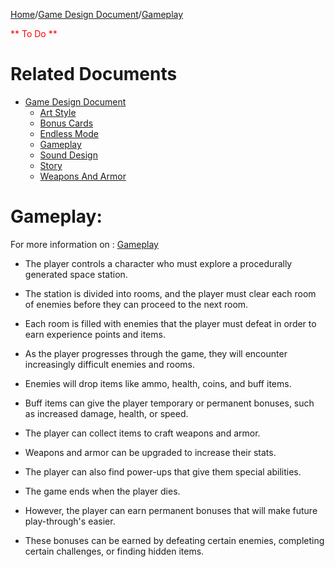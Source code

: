 [Home](../../README.md)/[Game Design Document](/docs/gdd/GameDesignDocument.MD)/[Gameplay](Gameplay.MD)

<span style="color:red">** To Do **</span>

# Related Documents
- [Game Design Document](/docs/GDD/GameDesignDocument.MD)
    - [Art Style](/docs/GDD/ArtStyle.MD)
    - [Bonus Cards](/docs/GDD/BonusCards.MD)
    - [Endless Mode](/docs/GDD/EndlessMode.md)
    - [Gameplay](/docs/GDD/Gameplay.MD)
    - [Sound Design](/docs/GDD/SoundDesign.MD)
    - [Story](/docs/GDD/Story.MD)
    - [Weapons And Armor](/docs/GDD/WeaponsAndArmor.MD)

<h1>Gameplay:</h1>

For more information on : [Gameplay](Gameplay.MD)

- The player controls a character who must explore a procedurally generated space station.

- The station is divided into rooms, and the player must clear each room of enemies before they can proceed to the next room.

- Each room is filled with enemies that the player must defeat in order to earn experience points and items.

- As the player progresses through the game, they will encounter increasingly difficult enemies and rooms.

- Enemies will drop items like ammo, health, coins, and buff items.

- Buff items can give the player temporary or permanent bonuses, such as increased damage, health, or speed.

- The player can collect items to craft weapons and armor.

- Weapons and armor can be upgraded to increase their stats.

- The player can also find power-ups that give them special abilities.

- The game ends when the player dies.

- However, the player can earn permanent bonuses that will make future 
play-through's easier.

- These bonuses can be earned by defeating certain enemies, completing certain challenges, or finding hidden items.